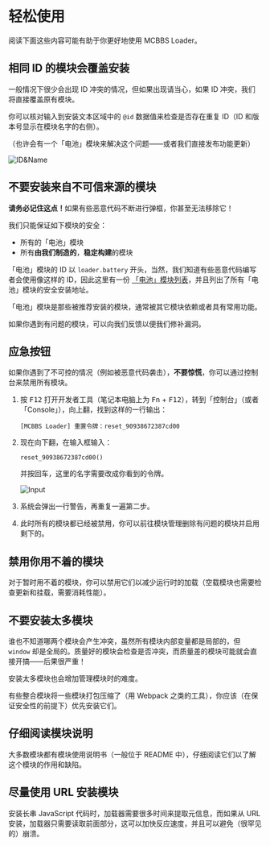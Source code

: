 # 轻松使用

阅读下面这些内容可能有助于你更好地使用 MCBBS Loader。

## 相同 ID 的模块会覆盖安装

一般情况下很少会出现 ID 冲突的情况，但如果出现请当心，如果 ID 冲突，我们将直接覆盖原有模块。

你可以核对输入到安装文本区域中的 `@id` 数据值来检查是否存在重复 ID（ID 和版本号显示在模块名字的右侧）。

（也许会有一个「电池」模块来解决这个问题——或者我们直接发布功能更新）

![ID&Name](https://i.loli.net/2020/11/14/oUDPFfTIdL6ci1N.png)

## 不要安装来自不可信来源的模块

<div class="alert alert-warning"><i class="fa fa-exclamation-triangle"></i> <b>请务必记住这点！</b>如果有些恶意代码不断进行弹框，你甚至无法移除它！</div>

我们只能保证如下模块的安全：

- 所有的「电池」模块
- 所有**由我们制造的**，**稳定构建**的模块

「电池」模块的 ID 以 `loader.battery` 开头，当然，我们知道有些恶意代码编写者会使用像这样的 ID，因此这里有一份 [「电池」模块列表](battery.md)，并且列出了所有「电池」模块的安全安装地址。

<div class="alert alert-info"><i class="fa fa-info-circle"></i> 「电池」模块是那些被推荐安装的模块，通常被其它模块依赖或者具有常用功能。</div>

如果你遇到有问题的模块，可以向我们反馈以便我们修补漏洞。

## 应急按钮

如果你遇到了不可控的情况（例如被恶意代码袭击），**不要惊慌**，你可以通过控制台来禁用所有模块。

1. 按 <kbd>F12</kbd> 打开开发者工具（笔记本电脑上为 <kbd>Fn</kbd> + <kbd>F12</kbd>），转到「控制台」（或者「Console」），向上翻，找到这样的一行输出：

   ```
   [MCBBS Loader] 重置令牌：reset_90938672387cd00
   ```

2. 现在向下翻，在输入框输入：

   ```
   reset_90938672387cd00()
   ```

   并按回车，这里的名字需要改成你看到的令牌。

   ![Input](https://i.loli.net/2020/11/14/UWcsi2DbZvNd5OM.png)

3. 系统会弹出一行警告，再重复一遍第二步。
4. 此时所有的模块都已经被禁用，你可以前往模块管理删除有问题的模块并启用剩下的。

## 禁用你用不着的模块

对于暂时用不着的模块，你可以禁用它们以减少运行时的加载（空载模块也需要检查更新和挂载，需要消耗性能）。

## 不要安装太多模块

谁也不知道哪两个模块会产生冲突，虽然所有模块内部变量都是局部的，但 `window` 却是全局的。质量好的模块会检查是否冲突，而质量差的模块可能就会直接开搞——后果很严重！

安装太多模块也会增加管理模块时的难度。

有些整合模块将一些模块打包压缩了（用 Webpack 之类的工具），你应该（在保证安全性的前提下）优先安装它们。

## 仔细阅读模块说明

大多数模块都有模块使用说明书（一般位于 README 中），仔细阅读它们以了解这个模块的作用和缺陷。

## 尽量使用 URL 安装模块

安装长串 JavaScript 代码时，加载器需要很多时间来提取元信息，而如果从 URL 安装，加载器只需要读取前面部分，这可以加快反应速度，并且可以避免（很罕见的）崩溃。